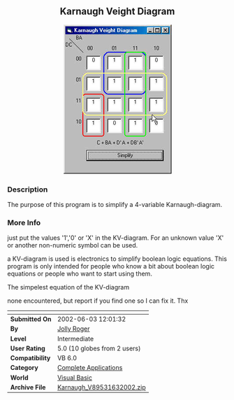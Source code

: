 ﻿<div align="center">

## Karnaugh Veight Diagram

<img src="PIC200263615372904.jpg">
</div>

### Description

The purpose of this program is to simplify a 4-variable Karnaugh-diagram.
 
### More Info
 
just put the values '1','0' or 'X' in the KV-diagram. For an unknown value 'X' or another non-numeric symbol can be used.

a KV-diagram is used is electronics to simplify boolean logic equations. This program is only intended for people who know a bit about boolean logic equations or people who want to start using them.

The simpelest equation of the KV-diagram

none encountered, but report if you find one so I can fix it. Thx


<span>             |<span>
---                |---
**Submitted On**   |2002-06-03 12:01:32
**By**             |[Jolly Roger](https://github.com/Planet-Source-Code/PSCIndex/blob/master/ByAuthor/jolly-roger.md)
**Level**          |Intermediate
**User Rating**    |5.0 (10 globes from 2 users)
**Compatibility**  |VB 6\.0
**Category**       |[Complete Applications](https://github.com/Planet-Source-Code/PSCIndex/blob/master/ByCategory/complete-applications__1-27.md)
**World**          |[Visual Basic](https://github.com/Planet-Source-Code/PSCIndex/blob/master/ByWorld/visual-basic.md)
**Archive File**   |[Karnaugh\_V89531632002\.zip](https://github.com/Planet-Source-Code/jolly-roger-karnaugh-veight-diagram__1-35427/archive/master.zip)








